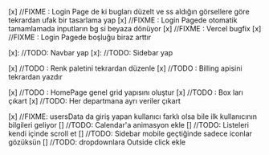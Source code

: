 [x] //FIXME : Login Page de ki bugları düzelt ve ss aldığın görsellere göre tekrardan ufak bir tasarlama yap
[x] //FIXME : Login Pagede otomatik tamamlamada inputların bg si beyaza dönüyor
[x] //FIXME : Vercel bugfix
[x] //FIXME : Login Pagede boşluğu biraz arttır

[x]: //TODO: Navbar yap
[x]: //TODO: Sidebar yap

[x] //TODO : Renk paletini tekrardan düzenle
[x] //TODO : Billing apisini tekrardan yazdır

[x] //TODO : HomePage genel grid yapısını oluştur
[x] //TODO : Box ları çıkart
[x] //TODO: Her departmana ayrı veriler çıkart

[x] //FIXME: usersData da giriş yapan kullanıcı farklı olsa bile ilk kullanıcının bilgileri geliyor
[] //TODO: Calendar'a animasyon ekle
[] //TODO: Listeleri kendi içinde scroll et
[] //TODO: Sidebar mobile geçtiğinde sadece iconlar gözüksün
[] //TODO: dropdownlara Outside click ekle
